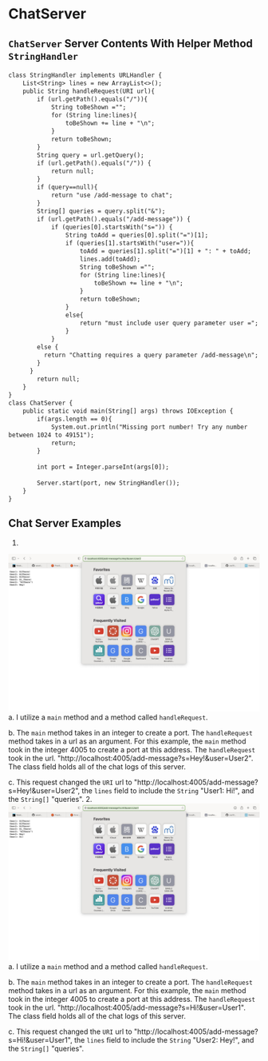 # ChatServer 

## `ChatServer` Server Contents With Helper Method `StringHandler`

```
class StringHandler implements URLHandler {
    List<String> lines = new ArrayList<>();
    public String handleRequest(URI url){
        if (url.getPath().equals("/")){
            String toBeShown ="";
            for (String line:lines){
                toBeShown += line + "\n";
            }
            return toBeShown;
        }
        String query = url.getQuery();
        if (url.getPath().equals("/")) {
            return null;
        }
        if (query==null){
            return "use /add-message to chat";
        }
        String[] queries = query.split("&");
        if (url.getPath().equals("/add-message")) {
            if (queries[0].startsWith("s=")) {
                String toAdd = queries[0].split("=")[1];
                if (queries[1].startsWith("user=")){
                    toAdd = queries[1].split("=")[1] + ": " + toAdd;
                    lines.add(toAdd);
                    String toBeShown ="";
                    for (String line:lines){
                        toBeShown += line + "\n";
                    }
                    return toBeShown;
                }
                else{
                    return "must include user query parameter user =";
                }
            }
        else {
          return "Chatting requires a query parameter /add-message\n";
        }
      }
        return null;
    }
}
class ChatServer {
    public static void main(String[] args) throws IOException {
        if(args.length == 0){
            System.out.println("Missing port number! Try any number between 1024 to 49151");
            return;
        }

        int port = Integer.parseInt(args[0]);

        Server.start(port, new StringHandler());
    }
}
```

## Chat Server Examples
1.
![Chat Server Example 1](https://github.com/jdxiaUCSD/cse15L-lab-reports/blob/main/Image%202.jpg)
a. I utilize a `main` method and a method called `handleRequest`.

b. The `main` method takes in an integer to create a port. The `handleRequest` method takes in a url as an argument. For this example, the `main` method took in the integer 4005 to create a port at this address. The `handleRequest` took in the url. "http://localhost:4005/add-message?s=Hey!&user=User2". The class field holds all of the chat logs of this server. 

c. This request changed the `URI` url to "http://localhost:4005/add-message?s=Hey!&user=User2", the `lines` field to include the `String` "User1: Hi!", and the `String[]` "queries".
2.
![Chat Server Example 2](https://github.com/jdxiaUCSD/cse15L-lab-reports/blob/main/Image1.jpg)
a. I utilize a `main` method and a method called `handleRequest`.

b. The `main` method takes in an integer to create a port. The `handleRequest` method takes in a url as an argument. For this example, the `main` method took in the integer 4005 to create a port at this address. The `handleRequest` took in the url. "http://localhost:4005/add-message?s=Hi!&user=User1". The class field holds all of the chat logs of this server. 

c. This request changed the `URI` url to "http://localhost:4005/add-message?s=Hi!&user=User1", the `lines` field to include the `String` "User2: Hey!", and the `String[]` "queries".
